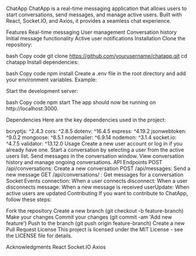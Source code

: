 ChatApp
ChatApp is a real-time messaging application that allows users to start conversations, send messages, and manage active users. Built with React, Socket.IO, and Axios, it provides a seamless chat experience.

Features
Real-time messaging
User management
Conversation history
Initial message functionality
Active user notifications
Installation
Clone the repository:

bash
Copy code
git clone https://github.com/yourusername/chatapp.git
cd chatapp
Install dependencies:

bash
Copy code
npm install
Create a .env file in the root directory and add your environment variables. Example:


Start the development server:

bash
Copy code
npm start
The app should now be running on http://localhost:3000.

Dependencies
Here are the key dependencies used in the project:

bcryptjs: ^2.4.3
cors: ^2.8.5
dotenv: ^16.4.5
express: ^4.19.2
jsonwebtoken: ^9.0.2
mongoose: ^8.5.1
nodemailer: ^6.9.14
nodemon: ^3.1.4
socket.io: ^4.7.5
validator: ^13.12.0
Usage
Create a new user account or log in if you already have one.
Start a conversation by selecting a user from the active users list.
Send messages in the conversation window.
View conversation history and manage ongoing conversations.
API Endpoints
POST /api/conversations: Create a new conversation
POST /api/messages: Send a new message
GET /api/conversations/
: Get messages for a conversation
Socket Events
connection: When a user connects
disconnect: When a user disconnects
message: When a new message is received
userUpdate: When active users are updated
Contributing
If you want to contribute to ChatApp, follow these steps:

Fork the repository
Create a new branch (git checkout -b feature-branch)
Make your changes
Commit your changes (git commit -am 'Add new feature')
Push to the branch (git push origin feature-branch)
Create a new Pull Request
License
This project is licensed under the MIT License - see the LICENSE file for details.

Acknowledgments
React
Socket.IO
Axios
